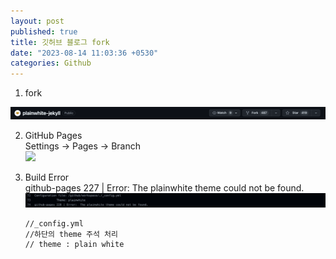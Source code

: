 ```yaml
---
layout: post
published: true
title: 깃허브 블로그 fork
date: "2023-08-14 11:03:36 +0530"
categories: Github
---
```


1. fork   
 <img src="assets/fork.png">
 

2. GitHub Pages   
   Settings -> Pages -> Branch   
   <img src="[../assets/github0814branch.png](https://github.com/Sujinkim-625/Sujinkim-625.github.io/blob/d91ac4ab41acfc9c631023de3b8f339c5ec63934/assets/fork.png)" >


3. Build Error   
   github-pages 227 | Error: The plainwhite theme could not be found.   
   <img src="../assets/github0814error.png" >

   ```
   //_config.yml
   //하단의 theme 주석 처리
   // theme : plain white
   ```
